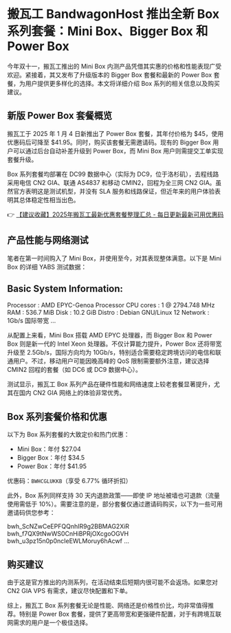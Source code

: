 # 搬瓦工 BandwagonHost 推出全新 Box 系列套餐：Mini Box、Bigger Box 和 Power Box

今年双十一，搬瓦工推出的 Mini Box 内测产品凭借其实惠的价格和性能表现广受欢迎。紧接着，其又发布了升级版本的 Bigger Box 套餐和最新的 Power Box 套餐，为用户提供更多样化的选择。本文将详细介绍 Box 系列的相关信息以及购买建议。

## 新版 Power Box 套餐概览

搬瓦工于 2025 年 1 月 4 日新推出了 Power Box 套餐，其年付价格为 $45，使用优惠码后可降至 $41.95。同时，购买该套餐无需邀请码。现有的 Bigger Box 用户可以通过后台自动补差升级到 Power Box，而 Mini Box 用户则需提交工单实现套餐升级。

Box 系列套餐均部署在 DC99 数据中心（实际为 DC9，位于洛杉矶），去程线路采用电信 CN2 GIA、联通 AS4837 和移动 CMIN2，回程为全三网 CN2 GIA。虽然官方表明这是测试机型，并没有 SLA 服务和线路保证，但近年来的用户体验表明其总体稳定性相当出色。

👉 [【建议收藏】2025年搬瓦工最新优惠套餐整理汇总 - 每日更新最新可用优惠码](https://bit.ly/banwagon)

## 产品性能与网络测试

笔者在第一时间购入了 Mini Box，并使用至今，对其表现整体满意。以下是 Mini Box 的详细 YABS 测试数据：

Basic System Information:
---------------------------------
Processor  : AMD EPYC-Genoa Processor
CPU cores  : 1 @ 2794.748 MHz
RAM        : 536.7 MiB
Disk       : 10.2 GiB
Distro     : Debian GNU/Linux 12
Network    : 1Gb/s 国际带宽
...

从配置上来看，Mini Box 搭载 AMD EPYC 处理器，而 Bigger Box 和 Power Box 则是新一代的 Intel Xeon 处理器。不仅计算能力提升，Power Box 还将带宽升级至 2.5Gb/s，国际方向均为 10Gb/s，特别适合需要稳定跨境访问的电信和联通用户。不过，移动用户可能因晚高峰的 QoS 限制需要额外注意，建议选择 CMIN2 回程的套餐（如 DC6 或 DC9 数据中心）。

测试显示，搬瓦工 Box 系列产品在硬件性能和网络速度上较老套餐显著提升，尤其在国内 CN2 GIA 网络上的体验非常优秀。

## Box 系列套餐价格和优惠

以下为 Box 系列套餐的大致定价和热门优惠：

- Mini Box：年付 $27.04
- Bigger Box：年付 $34.5
- Power Box：年付 $41.95

优惠码：`BWHCGLUKKB`（享受 6.77% 循环折扣）

此外，Box 系列同样支持 30 天内退款政策——即使 IP 地址被墙也可退款（流量使用需低于 10%）。需要注意的是，部分套餐仅通过邀请码购买，以下为一些可用邀请码供您参考：

bwh_ScNZwCeEPFQQnhIR9g2BBMAG2XiR
bwh_f7QX9tNwWS0CnHiBPRjOXcgoOGVH
bwh_u3pz15n0p0ncIeEWLMoruy6hAcwf
...

## 购买建议

由于这是官方推出的内测系列，在活动结束后短期内很可能不会返场。如果您对 CN2 GIA VPS 有需求，建议尽快配置和下单。

综上，搬瓦工 Box 系列套餐无论是性能、网络还是价格性价比，均非常值得推荐。特别是 Power Box 套餐，提供了更高带宽和更强硬件配置，对于有跨境互联网需求的用户是一个极佳选择。